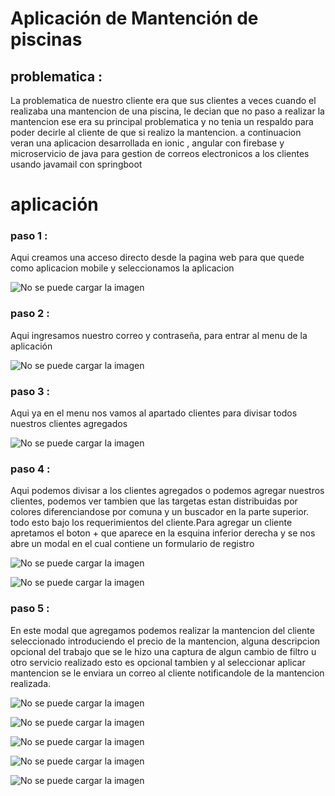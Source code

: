 # Aplicación de Mantención de piscinas

## problematica : 

La problematica de nuestro cliente  era que sus clientes a veces cuando el realizaba una mantencion de una piscina, le decian que no paso a realizar la mantencion
ese era su principal problematica y no tenia un respaldo para poder decirle al cliente de que si realizo la mantencion. a continuacion veran una aplicacion desarrollada en ionic , angular con firebase y microservicio de java para gestion de correos electronicos a los clientes usando javamail con springboot 

# aplicación

### paso 1 :

Aqui creamos una acceso directo desde la pagina web para que quede como aplicacion mobile y seleccionamos la aplicacion 

![No se puede cargar la imagen](src/images/image1.jpeg)


### paso 2 :

Aqui ingresamos nuestro correo y contraseña, para entrar al menu de la aplicación 

![No se puede cargar la imagen](src/images/image2.jpeg)

### paso 3 :

Aqui ya en el menu nos vamos al apartado clientes para divisar todos nuestros clientes agregados

![No se puede cargar la imagen](src/images/image3.jpeg)

### paso 4 :

Aqui podemos divisar a los clientes agregados o podemos agregar nuestros clientes, podemos ver tambien que las targetas estan distribuidas por colores diferenciandose por comuna y un buscador en la parte superior. todo esto bajo los requerimientos del cliente.Para agregar un cliente apretamos el boton + que aparece en la esquina inferior derecha y se nos abre un modal en el cual contiene un formulario de registro

![No se puede cargar la imagen](src/images/image4.jpeg)

![No se puede cargar la imagen](src/images/image5.jpeg)

### paso 5 :

En este modal que agregamos podemos realizar la mantencion del cliente seleccionado introduciendo el precio de la mantencion, alguna descripcion opcional del trabajo que se le hizo 
una captura de algun cambio de filtro u otro servicio realizado esto es opcional tambien y al seleccionar aplicar mantencion se le enviara un correo al cliente notificandole de la mantencion realizada.

![No se puede cargar la imagen](src/images/image6.jpeg)

![No se puede cargar la imagen](src/images/image7.jpeg)

![No se puede cargar la imagen](src/images/image8.jpeg)

![No se puede cargar la imagen](src/images/image9.jpeg)

![No se puede cargar la imagen](src/images/image10.jpeg)





